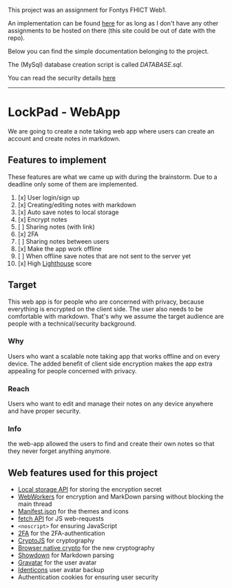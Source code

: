 This project was an assignment for Fontys FHICT Web1.

An implementation can be found [here](https://i409738.hera.fhict.nl/) for as long as I don't have any other assignments to be hosted on there (this site could be out of date with the repo).

Below you can find the simple documentation belonging to the project.

The (MySql) database creation script is called *DATABASE.sql*.

You can read the security details [here](https://i409738.hera.fhict.nl/security.html)

----------

# LockPad - WebApp
We are going to create a note taking web app where users can create an account and create notes in markdown.

## Features to implement
These features are what we came up with during the brainstorm. Due to a deadline only some of them are implemented.

1. [x] User login/sign up
2. [x] Creating/editing notes with markdown
3. [x] Auto save notes to local storage
4. [x] Encrypt notes
5. [ ] Sharing notes (with link)
6. [x] 2FA
7. [ ] Sharing notes between users
8. [x] Make the app work offline
9. [ ] When offline save notes that are not sent to the server yet
10. [x] High [Lighthouse](https://developers.google.com/web/tools/lighthouse/) score

## Target
This web app is for people who are concerned with privacy, because everything is encrypted on the client side.
The user also needs to be comfortable with markdown.
That's why we assume the target audience are people with a technical/security background.

### Why
Users who want a scalable note taking app that works offline and on every device.
The added benefit of client side encryption makes the app extra appealing for people concerned with privacy.
### Reach
Users who want to edit and manage their notes on any device anywhere and have proper security.
### Info
the web-app allowed the users to find and create their own notes so that they never forget anything anymore.


## Web features used for this project
- [Local storage API](https://developer.mozilla.org/en-US/docs/Web/API/Window/localStorage) for storing the encryption secret
- [WebWorkers](https://developer.mozilla.org/en-US/docs/Web/API/Web_Workers_API/Using_web_workers) for encryption and MarkDown parsing without blocking the main thread
- [Manifest.json](https://developers.google.com/web/fundamentals/web-app-manifest/) for the themes and icons
- [fetch API](https://developer.mozilla.org/en-US/docs/Web/API/Fetch_API/Using_Fetch) for JS web-requests
- ``<noscript>`` for ensuring JavaScript
- [2FA](https://github.com/RobThree/TwoFactorAuth) for the 2FA-authentication
- [CryptoJS](https://code.google.com/archive/p/crypto-js/) for cryptography
- [Browser native crypto](https://developer.mozilla.org/en-US/docs/Web/API/SubtleCrypto) for the new cryptography
- [Showdown](https://github.com/showdownjs/showdown) for Markdown parsing
- [Gravatar](https://gravatar.com) for the user avatar
- [Identicons](https://identicon-1132.appspot.com) user avatar backup
- Authentication cookies for ensuring user security
